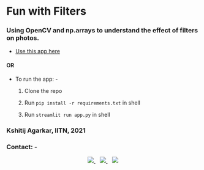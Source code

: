 # Fun with Filters
### Using OpenCV and np.arrays to understand the effect of filters on photos. 

* [Use this app here](https://share.streamlit.io/horizon3902/fun-with-filters/main/app.py)

#### OR

* To run the app: - 

  1. Clone the repo

  2. Run `pip install -r requirements.txt` in shell

  3. Run `streamlit run app.py` in shell


### Kshitij Agarkar, IITN, 2021

### Contact: -	

<p align='center'>
  <a href="mailto:bt20cse209@iiitn.ac.in">
    <img src="https://img.shields.io/badge/Gmail-D14836?style=for-the-badge&logo=gmail&logoColor=white" />
  </a>&nbsp;&nbsp;
  <a href="https://instagram.com/kshitij_agarkar">
    <img src="https://img.shields.io/badge/instagram-%23E4405F.svg?&style=for-the-badge&logo=instagram&logoColor=white" />        
  </a>&nbsp;&nbsp;
  <a href="https://github.com/horizon3902">
    <img src="https://img.shields.io/badge/GitHub-100000?style=for-the-badge&logo=github&logoColor=white" />
</p>
